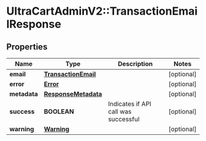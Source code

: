 # UltraCartAdminV2::TransactionEmailResponse

## Properties
Name | Type | Description | Notes
------------ | ------------- | ------------- | -------------
**email** | [**TransactionEmail**](TransactionEmail.md) |  | [optional] 
**error** | [**Error**](Error.md) |  | [optional] 
**metadata** | [**ResponseMetadata**](ResponseMetadata.md) |  | [optional] 
**success** | **BOOLEAN** | Indicates if API call was successful | [optional] 
**warning** | [**Warning**](Warning.md) |  | [optional] 


